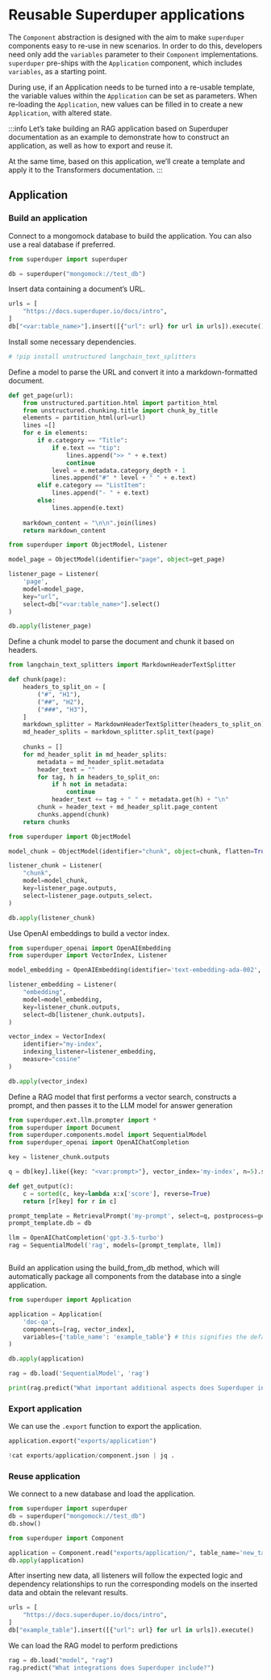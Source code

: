 # Reusable Superduper applications 

The `Component` abstraction is designed with the aim to make `superduper` components easy to re-use in new scenarios. 
In order to do this, developers need only add the `variables` parameter to their `Component` implementations. `superduper` pre-ships with 
the `Application` component, which includes `variables`, as a starting point.

During use, if an Application needs to be turned into a re-usable template, the variable values within the `Application` can be set as parameters. When re-loading the `Application`, new values can be filled in to create a new `Application`, with altered state.

:::info
Let’s take building an RAG application based on Superduper documentation as an example to demonstrate how to construct an application, as well as how to export and reuse it.

At the same time, based on this application, we’ll create a template and apply it to the Transformers documentation.
:::

## Application

### Build an application

Connect to a mongomock database to build the application. You can also use a real database if preferred.


```python
from superduper import superduper

db = superduper("mongomock://test_db")
```

Insert data containing a document’s URL.


```python
urls = [
    "https://docs.superduper.io/docs/intro",
]
db["<var:table_name>"].insert([{"url": url} for url in urls]).execute()
```

Install some necessary dependencies.


```python
# !pip install unstructured langchain_text_splitters
```

Define a model to parse the URL and convert it into a markdown-formatted document.


```python
def get_page(url):
    from unstructured.partition.html import partition_html
    from unstructured.chunking.title import chunk_by_title
    elements = partition_html(url=url)
    lines =[]
    for e in elements:
        if e.category == "Title":
            if e.text == "tip":
                lines.append(">> " + e.text)
                continue
            level = e.metadata.category_depth + 1
            lines.append("#" * level + " " + e.text)
        elif e.category == "ListItem":
            lines.append("- " + e.text)
        else:
            lines.append(e.text)
    
    markdown_content = "\n\n".join(lines)
    return markdown_content
```


```python
from superduper import ObjectModel, Listener

model_page = ObjectModel(identifier="page", object=get_page)

listener_page = Listener(
    'page',
    model=model_page,
    key="url", 
    select=db["<var:table_name>"].select()
)

db.apply(listener_page)
```

Define a chunk model to parse the document and chunk it based on headers.


```python
from langchain_text_splitters import MarkdownHeaderTextSplitter

def chunk(page):
    headers_to_split_on = [
        ("#", "H1"),
        ("##", "H2"),
        ("###", "H3"),
    ]
    markdown_splitter = MarkdownHeaderTextSplitter(headers_to_split_on)
    md_header_splits = markdown_splitter.split_text(page)
    
    chunks = []
    for md_header_split in md_header_splits:
        metadata = md_header_split.metadata
        header_text = ""
        for tag, h in headers_to_split_on:
            if h not in metadata:
                continue
            header_text += tag + " " + metadata.get(h) + "\n"
        chunk = header_text + md_header_split.page_content
        chunks.append(chunk)
    return chunks
```


```python
from superduper import ObjectModel

model_chunk = ObjectModel(identifier="chunk", object=chunk, flatten=True)

listener_chunk = Listener(
    "chunk",
    model=model_chunk,
    key=listener_page.outputs,
    select=listener_page.outputs_select，
)

db.apply(listener_chunk)
```

Use OpenAI embeddings to build a vector index.


```python
from superduper_openai import OpenAIEmbedding
from superduper import VectorIndex, Listener

model_embedding = OpenAIEmbedding(identifier='text-embedding-ada-002', datatype='vector[float64:1024]')   

listener_embedding = Listener(
    "embedding",
    model=model_embedding,
    key=listener_chunk.outputs,
    select=db[listener_chunk.outputs]，
)

vector_index = VectorIndex(
    identifier="my-index",
    indexing_listener=listener_embedding,
    measure="cosine"
)

db.apply(vector_index)
```

Define a RAG model that first performs a vector search, constructs a prompt, and then passes it to the LLM model for answer generation


```python
from superduper.ext.llm.prompter import *
from superduper import Document
from superduper.components.model import SequentialModel
from superduper_openai import OpenAIChatCompletion

key = listener_chunk.outputs

q = db[key].like({key: "<var:prompt>"}, vector_index='my-index', n=5).select()

def get_output(c):
    c = sorted(c, key=lambda x:x['score'], reverse=True)
    return [r[key] for r in c]

prompt_template = RetrievalPrompt('my-prompt', select=q, postprocess=get_output)
prompt_template.db = db

llm = OpenAIChatCompletion('gpt-3.5-turbo')
rag = SequentialModel('rag', models=[prompt_template, llm])
```


```python

```

Build an application using the build_from_db method, which will automatically package all components from the database into a single application.


```python
from superduper import Application

application = Application(
    'doc-qa',
    components=[rag, vector_index],
    variables={'table_name': 'example_table'} # this signifies the default variable values.
)
```


```python
db.apply(application)
```


```python
rag = db.load('SequentialModel', 'rag')

print(rag.predict("What important additional aspects does Superduper include?"))
```

### Export application

We can use the `.export` function to export the application.


```python
application.export("exports/application")
```


```python
!cat exports/application/component.json | jq .
```

### Reuse application

We connect to a new database and load the application.


```python
from superduper import superduper
db = superduper("mongomock://test_db")
db.show()
```


```python
from superduper import Component

application = Component.read("exports/application/", table_name='new_table')
db.apply(application)
```

After inserting new data, all listeners will follow the expected logic and dependency relationships to run the corresponding models on the inserted data and obtain the relevant results.


```python
urls = [
    "https://docs.superduper.io/docs/intro",
]
db["example_table"].insert([{"url": url} for url in urls]).execute()
```

We can load the RAG model to perform predictions


```python
rag = db.load("model", "rag")
rag.predict("What integrations does Superduper include?")
```
